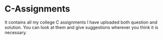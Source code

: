 # C-Assignments
It contains all my college C assignments
I have uploaded both question and solution.
You can look at them and give suggestions wherever you think it is necessary.
